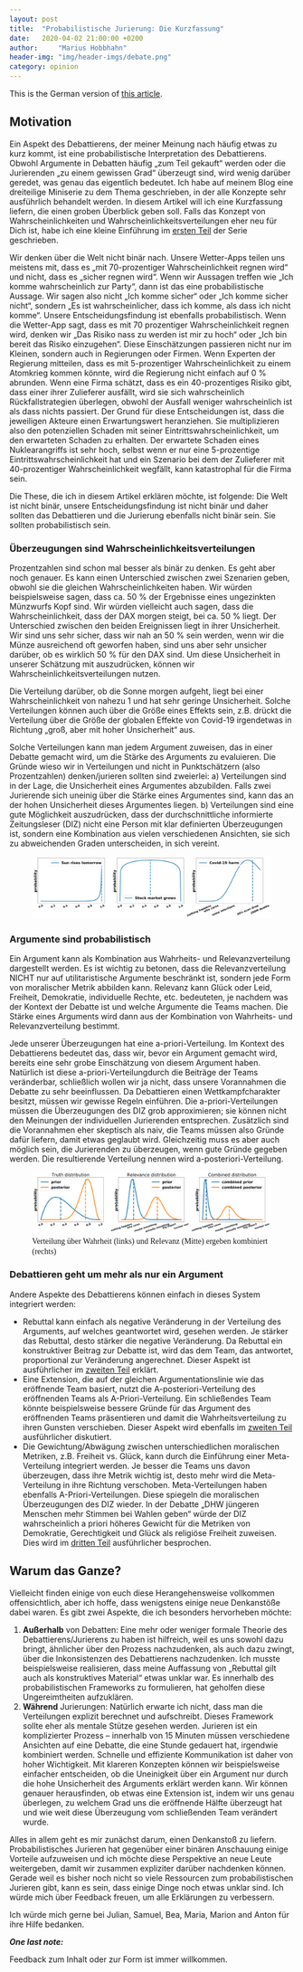 ```yaml
---
layout: post
title:  "Probabilistische Jurierung: Die Kurzfassung"
date:   2020-04-02 21:00:00 +0200
author:     "Marius Hobbhahn"
header-img: "img/header-imgs/debate.png"
category: opinion
---
```


This is the German version of <a href='https://mariushobbhahn.github.io/2020-04-02-ProbJudgingOverview/'>this article</a>.

## Motivation

Ein Aspekt des Debattierens, der meiner Meinung nach häufig etwas zu kurz kommt, ist eine probabilistische Interpretation des Debattierens. Obwohl Argumente in Debatten häufig „zum Teil gekauft“ werden oder die Jurierenden „zu einem gewissen Grad“ überzeugt sind, wird wenig darüber geredet, was genau das eigentlich bedeutet. Ich habe auf meinem Blog eine dreiteilige Miniserie zu dem Thema geschrieben, in der alle Konzepte sehr ausführlich behandelt werden. In diesem Artikel will ich eine Kurzfassung liefern, die einen groben Überblick geben soll. Falls das Konzept von Wahrscheinlichkeiten und Wahrscheinlichkeitsverteilungen eher neu für Dich ist, habe ich eine kleine Einführung im <a href='https://mariushobbhahn.github.io/2020-04-02-ProbJudging1/'>ersten Teil</a> der Serie geschrieben. 

Wir denken über die Welt nicht binär nach. Unsere Wetter-Apps teilen uns meistens mit, dass es „mit 70-prozentiger Wahrscheinlichkeit regnen wird“ und nicht, dass es „sicher regnen wird“. Wenn wir Aussagen treffen wie „Ich komme wahrscheinlich zur Party“, dann ist das eine probabilistische Aussage. Wir sagen also nicht „Ich komme sicher“ oder „Ich komme sicher nicht“, sondern „Es ist wahrscheinlicher, dass ich komme, als dass ich nicht komme“. Unsere Entscheidungsfindung ist ebenfalls probabilistisch. Wenn die Wetter-App sagt, dass es mit 70 prozentiger Wahrscheinlichkeit regnen wird, denken wir „Das Risiko nass zu werden ist mir zu hoch“ oder „Ich bin bereit das Risiko einzugehen“. Diese Einschätzungen passieren nicht nur im Kleinen, sondern auch in Regierungen oder Firmen. Wenn Experten der Regierung mitteilen, dass es mit 5-prozentiger Wahrscheinlichkeit zu einem Atomkrieg kommen könnte, wird die Regierung nicht einfach auf 0 %  abrunden. Wenn eine Firma schätzt, dass es ein 40-prozentiges Risiko gibt, dass einer ihrer Zulieferer ausfällt, wird sie sich wahrscheinlich Rückfallstrategien überlegen, obwohl der Ausfall weniger wahrscheinlich ist als dass nichts passiert. Der Grund für diese Entscheidungen ist, dass die jeweiligen Akteure einen Erwartungswert heranziehen. Sie multiplizieren also den potenziellen Schaden mit seiner Eintrittswahrscheinlichkeit, um den erwarteten Schaden zu erhalten. Der erwartete Schaden eines Nuklearangriffs ist sehr hoch, selbst wenn er nur eine 5-prozentige Eintrittswahrscheinlichkeit hat und ein Szenario bei dem der Zulieferer mit 40-prozentiger Wahrscheinlichkeit wegfällt, kann katastrophal für die Firma sein.

Die These, die ich in diesem Artikel erklären möchte, ist folgende: Die Welt ist nicht binär, unsere Entscheidungsfindung ist nicht binär und daher sollten das Debattieren und die Jurierung ebenfalls nicht binär sein. Sie sollten probabilistisch sein.

### Überzeugungen sind Wahrscheinlichkeitsverteilungen

Prozentzahlen sind schon mal besser als binär zu denken. Es geht aber noch genauer. Es kann einen Unterschied zwischen zwei Szenarien geben, obwohl sie die gleichen Wahrscheinlichkeiten haben. Wir würden beispielsweise sagen, dass ca. 50 % der Ergebnisse eines ungezinkten Münzwurfs Kopf sind. Wir würden vielleicht auch sagen, dass die Wahrscheinlichkeit, dass der DAX morgen steigt, bei ca. 50 %  liegt. Der Unterschied zwischen den beiden Ereignissen liegt in ihrer Unsicherheit. Wir sind uns sehr sicher, dass wir nah an 50 %  sein werden, wenn wir die Münze ausreichend oft geworfen haben, sind uns aber sehr unsicher darüber, ob es wirklich 50 %  für den DAX sind. Um diese Unsicherheit in unserer Schätzung mit auszudrücken, können wir Wahrscheinlichkeitsverteilungen nutzen.

Die Verteilung darüber, ob die Sonne morgen aufgeht, liegt bei einer Wahrscheinlichkeit von nahezu 1 und hat sehr geringe Unsicherheit. Solche Verteilungen können auch über die Größe eines Effekts sein, z.B. drückt die Verteilung über die Größe der globalen Effekte von Covid-19  irgendetwas in Richtung „groß, aber mit hoher Unsicherheit“ aus.

Solche Verteilungen kann man jedem Argument zuweisen, das in einer Debatte gemacht wird, um die Stärke des Arguments zu evaluieren. Die Gründe wieso wir in Verteilungen und nicht in Punktschätzern (also Prozentzahlen) denken/jurieren sollten sind zweierlei: a) Verteilungen sind in der Lage, die Unsicherheit eines Argumentes abzubilden. Falls zwei Jurierende sich uneinig über die Stärke eines Argumentes sind, kann das an der hohen Unsicherheit dieses Argumentes liegen. b) Verteilungen sind eine gute Möglichkeit auszudrücken, dass der durchschnittliche informierte Zeitungsleser (DIZ) nicht eine Person mit klar definierten Überzeugungen ist, sondern eine Kombination aus vielen verschiedenen Ansichten, sie sich zu abweichenden Graden unterscheiden, in sich vereint.

<figure>
  <img src="/img/Probabilistic_Judging_1/priors_overview.png"/>
</figure>

### Argumente sind probabilistisch

Ein Argument kann als Kombination aus Wahrheits- und Relevanzverteilung dargestellt werden. Es ist wichtig zu betonen, dass die Relevanzverteilung NICHT nur auf utilitaristische Argumente beschränkt ist, sondern jede Form von moralischer Metrik abbilden kann. Relevanz kann Glück oder Leid, Freiheit, Demokratie, individuelle Rechte, etc. bedeuteten, je nachdem was der Kontext der Debatte ist und welche Argumente die Teams machen. Die Stärke eines Arguments wird dann aus der Kombination von Wahrheits- und Relevanzverteilung bestimmt.

Jede unserer Überzeugungen hat eine a-priori-Verteilung. Im Kontext des Debattierens bedeutet das, dass wir, bevor ein Argument gemacht wird, bereits eine sehr grobe Einschätzung von diesem Argument haben. Natürlich ist diese a-priori-Verteilungdurch die Beiträge der Teams veränderbar, schließlich wollen wir ja nicht, dass unsere Vorannahmen die Debatte zu sehr beeinflussen. Da Debattieren einen Wettkampfcharakter besitzt, müssen wir gewisse Regeln einführen. Die a-priori-Verteilungen müssen die Überzeugungen des DIZ grob approximieren; sie können nicht den Meinungen der individuellen Jurierenden entsprechen. Zusätzlich sind die Vorannahmen eher skeptisch als naiv, die Teams müssen also Gründe dafür liefern, damit etwas geglaubt wird. Gleichzeitig muss es aber auch möglich sein, die Jurierenden zu überzeugen, wenn gute Gründe gegeben werden. Die resultierende Verteilung nennen wird a-posteriori-Verteilung. 

<figure>
  <img src="/img/Probabilistic_Judging_1/general_notion.png"/>
  <figcaption><span style="font-family:Papyrus; font-size:1em;">Verteilung über Wahrheit (links) und Relevanz (Mitte) ergeben kombiniert (rechts)</span></figcaption>
</figure>


### Debattieren geht um mehr als nur ein Argument

Andere Aspekte des Debattierens können einfach in dieses System integriert werden:

- Rebuttal kann einfach als negative Veränderung in der Verteilung des Arguments, auf welches geantwortet wird, gesehen werden. Je stärker das Rebuttal, desto stärker die negative Veränderung. Da Rebuttal ein konstruktiver Beitrag zur Debatte ist, wird das dem Team, das antwortet, proportional zur Veränderung angerechnet. Dieser Aspekt ist ausführlicher im <a href='https://mariushobbhahn.github.io/2020-04-02-ProbJudging2/'>zweiten Teil</a> erklärt.
- Eine Extension, die auf der gleichen Argumentationslinie wie das eröffnende Team basiert, nutzt die A-posteriori-Verteilung des eröffnenden Teams als A-Priori-Verteilung. Ein schließendes Team könnte beispielsweise bessere Gründe für das Argument des eröffnenden Teams präsentieren und damit die Wahrheitsverteilung zu ihren Gunsten verschieben. Dieser Aspekt wird ebenfalls im <a href='https://mariushobbhahn.github.io/2020-04-02-ProbJudging2/'>zweiten Teil</a> ausführlicher diskutiert. 
- Die Gewichtung/Abwägung zwischen unterschiedlichen moralischen Metriken, z.B. Freiheit vs. Glück, kann durch die Einführung einer Meta-Verteilung integriert werden. Je besser die Teams uns davon überzeugen, dass ihre Metrik wichtig ist, desto mehr wird die Meta-Verteilung in ihre Richtung verschoben. Meta-Verteilungen haben ebenfalls A-Priori-Verteilungen. Diese spiegeln die moralischen Überzeugungen des DIZ wieder. In der Debatte „DHW jüngeren Menschen mehr Stimmen bei Wahlen geben“ würde der DIZ wahrscheinlich a priori höheres Gewicht für die Metriken von Demokratie, Gerechtigkeit und Glück als religiöse Freiheit zuweisen. Dies wird im <a href='https://mariushobbhahn.github.io/2020-04-02-ProbJudging3/'>dritten Teil</a> ausführlicher besprochen.

## Warum das Ganze?

Vielleicht finden einige von euch diese Herangehensweise vollkommen offensichtlich, aber ich hoffe, dass wenigstens einige neue Denkanstöße dabei waren. Es gibt zwei Aspekte, die ich besonders hervorheben möchte:

1. **Außerhalb** von Debatten: Eine mehr oder weniger formale Theorie des Debattierens/Jurierens zu haben ist hilfreich, weil es uns sowohl dazu bringt, ähnlicher über den Prozess nachzudenken, als auch dazu zwingt, über die Inkonsistenzen des Debattierens nachzudenken. Ich musste beispielsweise realisieren, dass meine Auffassung von „Rebuttal gilt auch als konstruktives Material“ etwas unklar war. Es innerhalb des probabilistischen Frameworks zu formulieren, hat geholfen diese Ungereimtheiten aufzuklären.
2. **Während** Jurierungen: Natürlich erwarte ich nicht, dass man die Verteilungen explizit berechnet und aufschreibt. Dieses Framework sollte eher als mentale Stütze gesehen werden. Jurieren ist ein komplizierter Prozess – innerhalb von 15 Minuten müssen verschiedene Ansichten auf eine Debatte, die eine Stunde gedauert hat, irgendwie kombiniert werden. Schnelle und effiziente Kommunikation ist daher von hoher Wichtigkeit. Mit klareren Konzepten können wir beispielsweise einfacher entscheiden, ob die Uneinigkeit über ein Argument nur durch die hohe Unsicherheit des Arguments erklärt werden kann. Wir können genauer herausfinden, ob etwas eine Extension ist, indem wir uns genau überlegen, zu welchem Grad uns die eröffnende Hälfte überzeugt hat und wie weit diese Überzeugung vom schließenden Team verändert wurde.

Alles in allem geht es mir zunächst darum, einen Denkanstoß zu liefern. Probabilistisches Jurieren hat gegenüber einer binären Anschauung einige Vorteile aufzuweisen und ich möchte diese Perspektive an neue Leute weitergeben, damit wir zusammen expliziter darüber nachdenken können. Gerade weil es bisher noch nicht so viele Ressourcen zum probabilistischen Jurieren gibt, kann es sein, dass einige Dinge noch etwas unklar sind. Ich würde mich über Feedback freuen, um alle Erklärungen zu verbessern.

Ich würde mich gerne bei Julian, Samuel, Bea, Maria, Marion and Anton für ihre Hilfe bedanken.

***One last note:***

Feedback zum Inhalt oder zur Form ist immer willkommen.


